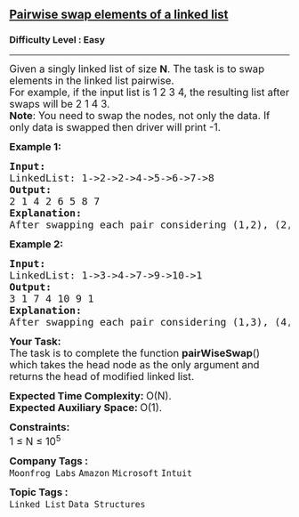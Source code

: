 <h2><a href="https://practice.geeksforgeeks.org/problems/pairwise-swap-elements-of-a-linked-list-by-swapping-data/1">Pairwise swap elements of a linked list</a></h2><h3>Difficulty Level : Easy</h3><hr><div class="problems_problem_content__Xm_eO" style="user-select: auto;"><p style="user-select: auto;"><span style="font-size: 18px; user-select: auto;">Given a singly linked list of size <strong style="user-select: auto;">N</strong>. The task is to swap elements in the linked list pairwise.<br style="user-select: auto;">For example, if the input list is 1 2 3 4, the resulting list after swaps will be 2 1 4 3.<br style="user-select: auto;"><strong style="user-select: auto;">Note</strong>: You need to swap the nodes, not only the data. If only data is swapped then driver will print -1.</span></p>
<p style="user-select: auto;"><span style="font-size: 18px; user-select: auto;"><strong style="user-select: auto;">Example 1:</strong></span></p>
<pre style="user-select: auto;"><span style="font-size: 18px; user-select: auto;"><strong style="user-select: auto;">Input:
</strong>LinkedList: 1-&gt;2-&gt;2-&gt;4-&gt;5-&gt;6-&gt;7-&gt;8
<strong style="user-select: auto;">Output: <br style="user-select: auto;"></strong>2&nbsp;1&nbsp;4&nbsp;2&nbsp;6&nbsp;5&nbsp;8&nbsp;7<strong style="user-select: auto;">
Explanation: <br style="user-select: auto;"></strong>After swapping each pair considering (1,2), (2, 4), (5, 6).. so on as pairs, we get 2, 1, 4, 2, 6, 5, 8, 7 as a new linked list.</span>
</pre>
<p style="user-select: auto;"><span style="font-size: 18px; user-select: auto;"><strong style="user-select: auto;">Example 2:</strong></span></p>
<pre style="user-select: auto;"><span style="font-size: 18px; user-select: auto;"><strong style="user-select: auto;">Input:
</strong>LinkedList: 1-&gt;3-&gt;4-&gt;7-&gt;9-&gt;10-&gt;1
<strong style="user-select: auto;">Output: <br style="user-select: auto;"></strong>3&nbsp;1&nbsp;7&nbsp;4&nbsp;10&nbsp;9&nbsp;1<strong style="user-select: auto;">
Explanation: <br style="user-select: auto;"></strong>After swapping each pair considering (1,3), (4, 7), (9, 10).. so on as pairs, we get 3, 1, 7, 4, 10, 9, 1 as a new linked list.</span></pre>
<p style="user-select: auto;"><span style="font-size: 18px; user-select: auto;"><strong style="user-select: auto;">Your Task:</strong><br style="user-select: auto;">The task is to complete the function&nbsp;<strong style="user-select: auto;">pairWiseSwap</strong>() which takes the head node as the only argument and returns the head of modified linked list.</span></p>
<p style="user-select: auto;"><span style="font-size: 18px; user-select: auto;"><strong style="user-select: auto;">Expected Time Complexity:&nbsp;</strong>O(N).<br style="user-select: auto;"><strong style="user-select: auto;">Expected Auxiliary Space:&nbsp;</strong>O(1).</span></p>
<p style="user-select: auto;"><span style="font-size: 18px; user-select: auto;"><strong style="user-select: auto;">Constraints:</strong><br style="user-select: auto;">1 ≤ N ≤&nbsp;10<sup style="user-select: auto;">5</sup></span></p></div><p><span style=font-size:18px><strong>Company Tags : </strong><br><code>Moonfrog Labs</code>&nbsp;<code>Amazon</code>&nbsp;<code>Microsoft</code>&nbsp;<code>Intuit</code>&nbsp;<br><p><span style=font-size:18px><strong>Topic Tags : </strong><br><code>Linked List</code>&nbsp;<code>Data Structures</code>&nbsp;